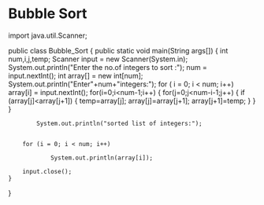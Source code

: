 # Bubble Sort 
import java.util.Scanner;

public class Bubble_Sort {
	public static void main(String args[]) {
		int num,i,j,temp;
		Scanner input = new Scanner(System.in);
		System.out.println("Enter the no.of integers to sort :");
		num = input.nextInt();
		int array[] = new int[num];
		System.out.println("Enter"+num+"integers:");
		for ( i = 0; i < num; i++) 
			array[i] = input.nextInt();
		for(i=0;i<num-1;i++) {
			for(j=0;j<num-i-1;j++) {
				if (array[j]<array[j+1]) {
					temp=array[j];
					array[j]=array[j+1];
					array[j+1]=temp;
				}
			}
		}
			
			System.out.println("sorted list of integers:");
		
		
		for (i = 0; i < num; i++) 
			
				System.out.println(array[i]);
				
		input.close();
	}


}
